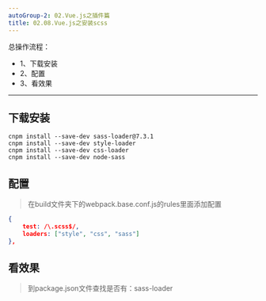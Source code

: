 ```yaml
---
autoGroup-2: 02.Vue.js之插件篇
title: 02.08.Vue.js之安装scss
---
```


总操作流程：
- 1、下载安装
- 2、配置
- 3、看效果

***

## 下载安装

```
cnpm install --save-dev sass-loader@7.3.1 
cnpm install --save-dev style-loader 
cnpm install --save-dev css-loader 
cnpm install --save-dev node-sass
```
## 配置

> 在build文件夹下的webpack.base.conf.js的rules里面添加配置

```json
{
    test: /\.scss$/,
    loaders: ["style", "css", "sass"]
},
```

## 看效果

> 到package.json文件查找是否有：sass-loader